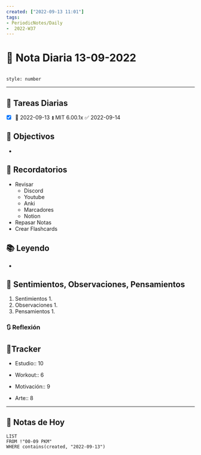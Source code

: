 ```yaml
---
created: ["2022-09-13 11:01"]
tags:
- PeriodicNotes/Daily
-  2022-W37
---
```


# 📅 Nota Diaria  13-09-2022
```toc

style: number

```

---
## 🔷 Tareas Diarias
- [x] 📅 2022-09-13 ⏫ MIT 6.00.1x ✅ 2022-09-14

## 🎯 Objectivos
- 
## 📕 Recordatorios
- Revisar
	- Discord
	- Youtube
	- Anki
	- Marcadores
	- Notion
- Repasar Notas
- Crear Flashcards

## 📚 Leyendo
- 
## 💬 Sentimientos, Observaciones, Pensamientos 
1. Sentimientos
	1. 
2. Observaciones
	1. 
3. Pensamientos
	1. 
### 🔃 Reflexión

## 🔷Tracker

- Estudio:: 10

- Workout:: 6

- Motivación:: 9

- Arte:: 8
---

## 📅 Notas de Hoy
```dataview
LIST 
FROM !"00-09 PKM" 
WHERE contains(created, "2022-09-13")
```